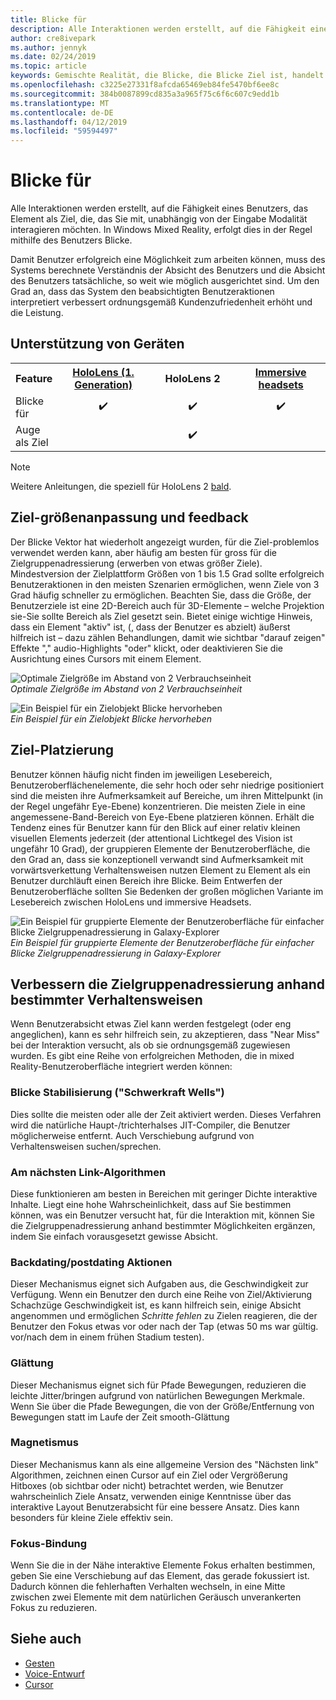 ```yaml
---
title: Blicke für
description: Alle Interaktionen werden erstellt, auf die Fähigkeit eines Benutzers, das Element als Ziel, die, das Sie mit, unabhängig von der Eingabe Modalität interagieren möchten.
author: cre8ivepark
ms.author: jennyk
ms.date: 02/24/2019
ms.topic: article
keywords: Gemischte Realität, die Blicke, die Blicke Ziel ist, handelt es sich bei der Interaktion, Entwerfen
ms.openlocfilehash: c3225e27331f8afcda65469eb84fe5470bf6ee8c
ms.sourcegitcommit: 384b0087899cd835a3a965f75c6f6c607c9edd1b
ms.translationtype: MT
ms.contentlocale: de-DE
ms.lasthandoff: 04/12/2019
ms.locfileid: "59594497"
---
```

# <a name="gaze-targeting"></a>Blicke für

Alle Interaktionen werden erstellt, auf die Fähigkeit eines Benutzers, das Element als Ziel, die, das Sie mit, unabhängig von der Eingabe Modalität interagieren möchten. In Windows Mixed Reality, erfolgt dies in der Regel mithilfe des Benutzers Blicke.

Damit Benutzer erfolgreich eine Möglichkeit zum arbeiten können, muss des Systems berechnete Verständnis der Absicht des Benutzers und die Absicht des Benutzers tatsächliche, so weit wie möglich ausgerichtet sind. Um den Grad an, dass das System den beabsichtigten Benutzeraktionen interpretiert verbessert ordnungsgemäß Kundenzufriedenheit erhöht und die Leistung.

## <a name="device-support"></a>Unterstützung von Geräten

<table>
<tr>
<th>Feature</th><th style="width:150px"> <a href="hololens-hardware-details.md">HoloLens (1. Generation)</a></th><th style="width:150px">HoloLens 2</th><th style="width:150px"> <a href="immersive-headset-hardware-details.md">Immersive headsets</a></th>
</tr><tr>
<td> Blicke für</td><td style="text-align: center;"> ✔️</td><td style="text-align: center;"> ✔️</td><td style="text-align: center;">✔️ </td>
</tr><tr>
<td> Auge als Ziel</td><td style="text-align: center;"></td><td style="text-align: center;"> ✔️</td><td style="text-align: center;"></td>
</tr>
</table>

> [!NOTE]
> Weitere Anleitungen, die speziell für HoloLens 2 [bald](index.md#news-and-notes).

## <a name="target-sizing-and-feedback"></a>Ziel-größenanpassung und feedback

Der Blicke Vektor hat wiederholt angezeigt wurden, für die Ziel-problemlos verwendet werden kann, aber häufig am besten für gross für die Zielgruppenadressierung (erwerben von etwas größer Ziele). Mindestversion der Zielplattform Größen von 1 bis 1.5 Grad sollte erfolgreich Benutzeraktionen in den meisten Szenarien ermöglichen, wenn Ziele von 3 Grad häufig schneller zu ermöglichen. Beachten Sie, dass die Größe, der Benutzerziele ist eine 2D-Bereich auch für 3D-Elemente – welche Projektion sie-Sie sollte Bereich als Ziel gesetzt sein. Bietet einige wichtige Hinweis, dass ein Element "aktiv" ist, (, dass der Benutzer es abzielt) äußerst hilfreich ist – dazu zählen Behandlungen, damit wie sichtbar "darauf zeigen" Effekte "," audio-Highlights "oder" klickt, oder deaktivieren Sie die Ausrichtung eines Cursors mit einem Element.

![Optimale Zielgröße im Abstand von 2 Verbrauchseinheit](images/gazetargeting-size-1000px.jpg)<br>
*Optimale Zielgröße im Abstand von 2 Verbrauchseinheit*

![Ein Beispiel für ein Zielobjekt Blicke hervorheben](images/gazetargeting-highlighting-640px.jpg)<br>
*Ein Beispiel für ein Zielobjekt Blicke hervorheben*

## <a name="target-placement"></a>Ziel-Platzierung

Benutzer können häufig nicht finden im jeweiligen Lesebereich, Benutzeroberflächenelemente, die sehr hoch oder sehr niedrige positioniert sind die meisten ihre Aufmerksamkeit auf Bereiche, um ihren Mittelpunkt (in der Regel ungefähr Eye-Ebene) konzentrieren. Die meisten Ziele in eine angemessene-Band-Bereich von Eye-Ebene platzieren können. Erhält die Tendenz eines für Benutzer kann für den Blick auf einer relativ kleinen visuellen Elements jederzeit (der attentional Lichtkegel des Vision ist ungefähr 10 Grad), der gruppieren Elemente der Benutzeroberfläche, die den Grad an, dass sie konzeptionell verwandt sind Aufmerksamkeit mit vorwärtsverkettung Verhaltensweisen nutzen Element zu Element als ein Benutzer durchläuft einen Bereich ihre Blicke. Beim Entwerfen der Benutzeroberfläche sollten Sie Bedenken der großen möglichen Variante im Lesebereich zwischen HoloLens und immersive Headsets.

![Ein Beispiel für gruppierte Elemente der Benutzeroberfläche für einfacher Blicke Zielgruppenadressierung in Galaxy-Explorer](images/gazetargeting-grouping-1000px.jpg)<br>
*Ein Beispiel für gruppierte Elemente der Benutzeroberfläche für einfacher Blicke Zielgruppenadressierung in Galaxy-Explorer*

## <a name="improving-targeting-behaviors"></a>Verbessern die Zielgruppenadressierung anhand bestimmter Verhaltensweisen

Wenn Benutzerabsicht etwas Ziel kann werden festgelegt (oder eng angeglichen), kann es sehr hilfreich sein, zu akzeptieren, dass "Near Miss" bei der Interaktion versucht, als ob sie ordnungsgemäß zugewiesen wurden. Es gibt eine Reihe von erfolgreichen Methoden, die in mixed Reality-Benutzeroberfläche integriert werden können:

### <a name="gaze-stabilization-gravity-wells"></a>Blicke Stabilisierung ("Schwerkraft Wells")

Dies sollte die meisten oder alle der Zeit aktiviert werden. Dieses Verfahren wird die natürliche Haupt-/trichterhalses JIT-Compiler, die Benutzer möglicherweise entfernt. Auch Verschiebung aufgrund von Verhaltensweisen suchen/sprechen.

### <a name="closest-link-algorithms"></a>Am nächsten Link-Algorithmen

Diese funktionieren am besten in Bereichen mit geringer Dichte interaktive Inhalte. Liegt eine hohe Wahrscheinlichkeit, dass auf Sie bestimmen können, was ein Benutzer versucht hat, für die Interaktion mit, können Sie die Zielgruppenadressierung anhand bestimmter Möglichkeiten ergänzen, indem Sie einfach vorausgesetzt gewisse Absicht.

### <a name="backdatingpostdating-actions"></a>Backdating/postdating Aktionen

Dieser Mechanismus eignet sich Aufgaben aus, die Geschwindigkeit zur Verfügung. Wenn ein Benutzer den durch eine Reihe von Ziel/Aktivierung Schachzüge Geschwindigkeit ist, es kann hilfreich sein, einige Absicht angenommen und ermöglichen *Schritte fehlen* zu Zielen reagieren, die der Benutzer den Fokus etwas vor oder nach der Tap (etwas 50 ms war gültig. vor/nach dem in einem frühen Stadium testen).

### <a name="smoothing"></a>Glättung

Dieser Mechanismus eignet sich für Pfade Bewegungen, reduzieren die leichte Jitter/bringen aufgrund von natürlichen Bewegungen Merkmale. Wenn Sie über die Pfade Bewegungen, die von der Größe/Entfernung von Bewegungen statt im Laufe der Zeit smooth-Glättung

### <a name="magnetism"></a>Magnetismus

Dieser Mechanismus kann als eine allgemeine Version des "Nächsten link" Algorithmen, zeichnen einen Cursor auf ein Ziel oder Vergrößerung Hitboxes (ob sichtbar oder nicht) betrachtet werden, wie Benutzer wahrscheinlich Ziele Ansatz, verwenden einige Kenntnisse über das interaktive Layout Benutzerabsicht für eine bessere Ansatz. Dies kann besonders für kleine Ziele effektiv sein.

### <a name="focus-stickiness"></a>Fokus-Bindung

Wenn Sie die in der Nähe interaktive Elemente Fokus erhalten bestimmen, geben Sie eine Verschiebung auf das Element, das gerade fokussiert ist. Dadurch können die fehlerhaften Verhalten wechseln, in eine Mitte zwischen zwei Elemente mit dem natürlichen Geräusch unverankerten Fokus zu reduzieren.

## <a name="see-also"></a>Siehe auch
* [Gesten](gestures.md)
* [Voice-Entwurf](voice-design.md)
* [Cursor](cursors.md)
